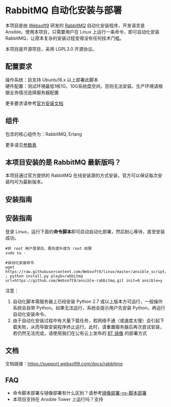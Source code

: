 # RabbitMQ 自动化安装与部署

本项目是由 [Websoft9](http://www.websoft9.com) 研发的 [RabbitMQ](https://www.rabbitmq.com) 自动化安装程序，开发语言是 Ansible。使用本项目，只需要用户在 Linux 上运行一条命令，即可自动化安装 RabbitMQ，让原本复杂的安装过程变得没有任何技术门槛。  

本项目是开源项目，采用 LGPL3.0 开源协议。

## 配置要求

操作系统：目支持 Ubuntu16.x 以上部署此脚本  
硬件配置：测试环境最低1核1G，10G系统盘空间，否则无法安装。生产环境请根据业务情况选择服务器配置

更多要求请参考[官方安装文档](https://www.rabbitmq.com/download.html#package-repositories)

## 组件

包含的核心组件为：RabbitMQ, Erlang

更多请见[参数表](/docs/zh/stack-components.md)

## 本项目安装的是 RabbitMQ 最新版吗？

本项目通过官方提供的 RabbitMQ 在线安装源的方式安装，官方可以保证每次安装均可为最新版本。


## 安装指南

## 安装指南

登录 Linux，运行下面的**命令脚本**即可启动自动化部署，然后耐心等待，直至安装成功。

```
#非 root 用户登录后，需先提升成为 root 权限
sudo su -

#自动化安装命令
wget https://raw.githubusercontent.com/Websoft9/linux/master/ansible_script/install.py ; python install.py playb=rabbitmq url=https://github.com/Websoft9/ansible-rabbitmq.git init=0 ansible=y

```

注意：  

1. 自动化脚本需服务器上已经安装 Python 2.7 或以上版本方可运行，一般操作系统会自带 Python。如果无法运行，系统会提示用户先安装 Python，再运行自动化安装命令。
2. 由于自动化安装过程中有大量下载任务，若网络不通（或速度太慢）会引起下载失败，从而导致安装程序终止运行。此时，请重置服务器后再次尝试安装，若仍然无法完成，请使用我们在公有云上发布的 [BT 镜像](https://apps.websoft9.com/rabbitmq) 的部署方式


## 文档

文档链接：https://support.websoft9.com/docs/rabbitmq

## FAQ

- 命令脚本部署与镜像部署有什么区别？请参考[镜像部署-vs-脚本部署](https://support.websoft9.com/docs/faq/zh/bz-product.html#镜像部署-vs-脚本部署)
- 本项目支持在 Ansible Tower 上运行吗？支持